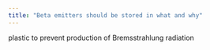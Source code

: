 ```yaml
---
title: "Beta emitters should be stored in what and why"
---
```

plastic to prevent production of Bremsstrahlung radiation

